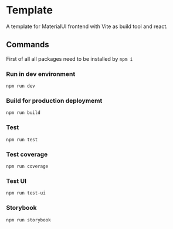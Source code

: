 # Template

A template for MaterialUI frontend with Vite as build tool and react.

## Commands

First of all all packages need to be installed by `npm i`

### Run in dev environment

`npm run dev`

### Build for production deploymemt

`npm run build`

### Test

`npm run test`

### Test coverage

`npm run coverage`

### Test UI

`npm run test-ui`


### Storybook

`npm run storybook`
